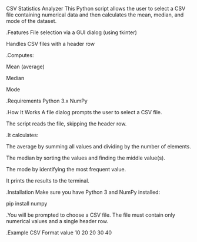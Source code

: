 CSV Statistics Analyzer
This Python script allows the user to select a CSV file containing numerical data and then calculates the mean, median, and mode of the dataset.

.Features
File selection via a GUI dialog (using tkinter)

Handles CSV files with a header row

.Computes:

Mean (average)

Median

Mode

.Requirements
Python 3.x
NumPy

.How It Works
A file dialog prompts the user to select a CSV file.

The script reads the file, skipping the header row.

.It calculates:

The average by summing all values and dividing by the number of elements.

The median by sorting the values and finding the middle value(s).

The mode by identifying the most frequent value.

It prints the results to the terminal.

.Installation
Make sure you have Python 3 and NumPy installed:

pip install numpy

.You will be prompted to choose a CSV file. The file must contain only numerical values and a single header row.

.Example CSV Format
value
10
20
20
30
40
